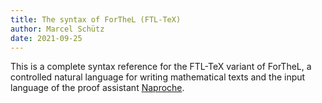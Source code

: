 ```yaml
---
title: The syntax of ForTheL (FTL-TeX)
author: Marcel Schütz
date: 2021-09-25
---
```



This is a complete syntax reference for the FTL-TeX variant of ForTheL, a
controlled natural language for writing mathematical texts and the input
language of the proof assistant [Naproche][nap].


[nap]: <httpg://github.com/naproche/naproche>
